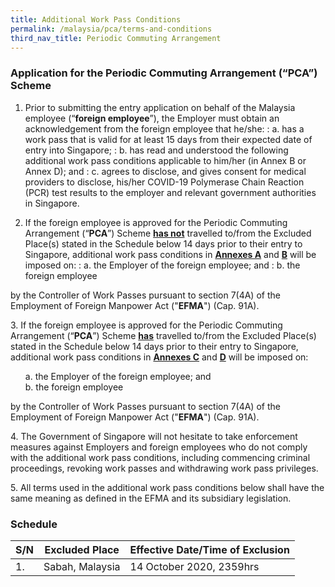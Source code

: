 ```yaml
---
title: Additional Work Pass Conditions
permalink: /malaysia/pca/terms-and-conditions
third_nav_title: Periodic Commuting Arrangement
---
```


### **Application for the Periodic Commuting Arrangement (“PCA”) Scheme**

1. Prior to submitting the entry application on behalf of the Malaysia employee (“**foreign employee**”), the Employer must obtain an acknowledgement from the foreign employee that he/she:
: a. has a work pass that is valid for at least 15 days from their expected date of entry into Singapore;
: b. has read and understood the following additional work pass conditions applicable to him/her (in Annex B or Annex D); and
: c. agrees to disclose, and gives consent for medical providers to disclose, his/her COVID-19 Polymerase Chain Reaction (PCR) test results to the employer and relevant government authorities in Singapore. 

2. If the foreign employee is approved for the Periodic Commuting Arrangement (“**PCA**”) Scheme <b><u>has not</u></b> travelled to/from the Excluded Place(s) stated in the Schedule below 14 days prior to their entry to Singapore, additional work pass conditions in **[Annexes A](/pdf/pca-annex-a.pdf)** and **[B](/pdf/pca-annex-b.pdf)** will be imposed on:
: a. the Employer of the foreign employee; and
: b. the foreign employee 

by the Controller of Work Passes pursuant to section 7(4A) of the Employment of Foreign Manpower Act ("**EFMA**") (Cap. 91A).

<p>3. If the foreign employee is approved for the Periodic Commuting Arrangement (“<b>PCA</b>”) Scheme <b><u>has</u></b> travelled to/from the Excluded Place(s) stated in the Schedule below 14 days prior to their entry to Singapore, additional work pass conditions in <a href="/pdf/pca-annex-c.pdf"><b>Annexes C</b></a> and <a href="/pdf/pca-annex-d.pdf"><b>D</b></a> will be imposed on:</p>

<ol>
  <li style="list-style-type:none;"> a. the Employer of the foreign employee; and</li>
 <li style="list-style-type:none;">b. the foreign employee</li>
  </ol>

by the Controller of Work Passes pursuant to section 7(4A) of the Employment of Foreign Manpower Act ("**EFMA**") (Cap. 91A).

<p>4. The Government of Singapore will not hesitate to take enforcement measures against Employers and foreign employees who do not comply with the additional work pass conditions, including commencing criminal proceedings, revoking work passes and withdrawing work pass privileges.</p>

<p>5. All terms used in the additional work pass conditions below shall have the same meaning as defined in the EFMA and its subsidiary legislation.</p>

### **Schedule**

| S/N | Excluded Place | Effective Date/Time of Exclusion |
|----|-----------------------------|----------------------------|
| 1. | Sabah, Malaysia | 14 October 2020, 2359hrs |
